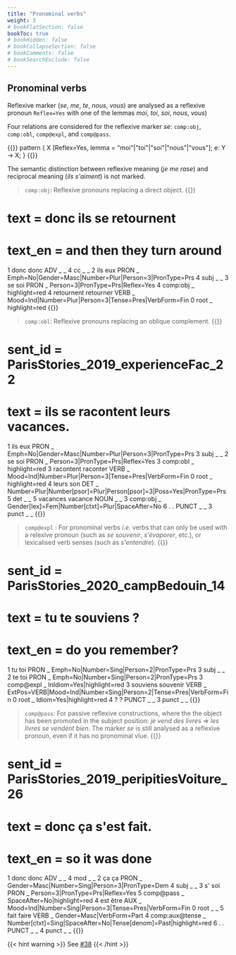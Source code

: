 ```yaml
---
title: "Pronominal verbs"
weight: 3
# bookFlatSection: false
bookToc: true
# bookHidden: false
# bookCollapseSection: false
# bookComments: false
# bookSearchExclude: false
---
```


## Pronominal verbs


Reflexive marker (_se_, _me_, _te_, _nous_, _vous_) are analysed as a reflexive pronoun `Reflex=Yes` with one of the lemmas _moi_, _toi_, _soi_, _nous_, _vous_)

Four relations are considered for the reflexive marker _se_: `comp:obj`, `comp:obl`, `comp@expl`, and `comp@pass`.

{{<grew key1="e.label" corpus="SUD_French-GSD@latest" >}}
pattern { 
  X [Reflex=Yes, lemma = "moi"|"toi"|"soi"|"nous"|"vous"];
  e: Y -> X;
}
{{</grew>}}



The semantic distinction between reflexive meaning (_je me rase_) and reciprocal meaning (_ils s'aiment_) is not marked. 

> `comp:obj`: Reflexive pronouns replacing a direct object.
{{<conll>}}
# text = donc ils se retournent
# text_en = and then they turn around
1	donc	donc	ADV	_	_	4	cc	_	_
2	ils	eux	PRON	_	Emph=No|Gender=Masc|Number=Plur|Person=3|PronType=Prs	4	subj	_	_
3	se	soi	PRON	_	Person=3|PronType=Prs|Reflex=Yes	4	comp:obj	_	highlight=red
4	retournent	retourner	VERB	_	Mood=Ind|Number=Plur|Person=3|Tense=Pres|VerbForm=Fin	0	root	_	highlight=red
{{</conll>}}

> `comp:obl`: Reflexive pronouns replacing an oblique complement.
{{<conll>}}
# sent_id = ParisStories_2019_experienceFac_22
# text = ils se racontent leurs vacances.
1	ils	eux	PRON	_	Emph=No|Gender=Masc|Number=Plur|Person=3|PronType=Prs	3	subj	_	_
2	se	soi	PRON	_	Person=3|PronType=Prs|Reflex=Yes	3	comp:obl	_	highlight=red
3	racontent	raconter	VERB	_	Mood=Ind|Number=Plur|Person=3|Tense=Pres|VerbForm=Fin	0	root	_	highlight=red
4	leurs	son	DET	_	Number=Plur|Number[psor]=Plur|Person[psor]=3|Poss=Yes|PronType=Prs	5	det	_	_
5	vacances	vacance	NOUN	_	_	3	comp:obj	_	Gender[lex]=Fem|Number[ctxt]=Plur|SpaceAfter=No
6	.	.	PUNCT	_	_	3	punct	_	_
{{</conll>}}

> `comp@expl` : For pronominal verbs *i.e.* verbs that can only be used with a relexive pronoun (such as _se souvenir_, _s'évaporer_, etc.), or lexicalised verb senses (such as _s'entendre_).
{{<conll>}}
# sent_id = ParisStories_2020_campBedouin_14
# text = tu te souviens ?
# text_en = do you remember?
1	tu	toi	PRON	_	Emph=No|Number=Sing|Person=2|PronType=Prs	3	subj	_	_
2	te	toi	PRON	_	Emph=No|Number=Sing|Person=2|PronType=Prs	3	comp@expl	_	InIdiom=Yes|highlight=red
3	souviens	souvenir	VERB	_	ExtPos=VERB|Mood=Ind|Number=Sing|Person=2|Tense=Pres|VerbForm=Fin	0	root	_	Idiom=Yes|highlight=red
4	?	?	PUNCT	_	_	3	punct	_	_
{{</conll>}}

> `comp@pass`: For passive reflexive constructions, where the the object has been promoted in the subject position: _je vend des livres_ => _les livres se vendent bien_. The marker _se_ is still analysed as a reflexive pronoun, even if it has no pronominal vlue.
{{<conll>}}
# sent_id = ParisStories_2019_peripitiesVoiture_26
# text = donc ça s'est fait.
# text_en = so it was done 
1	donc	donc	ADV	_	_	4	mod	_	_
2	ça	ça	PRON	_	Gender=Masc|Number=Sing|Person=3|PronType=Dem	4	subj	_	_
3	s'	soi	PRON	_	Person=3|PronType=Prs|Reflex=Yes	5	comp@pass	_	SpaceAfter=No|highlight=red
4	est	être	AUX	_	Mood=Ind|Number=Sing|Person=3|Tense=Pres|VerbForm=Fin	0	root	_	_
5	fait	faire	VERB	_	Gender=Masc|VerbForm=Part	4	comp:aux@tense	_	Number[ctxt]=Sing|SpaceAfter=No|Tense[denom]=Past|highlight=red
6	.	.	PUNCT	_	_	4	punct	_	_
{{</conll>}}

{{< hint warning >}}
See [#38](https://github.com/surfacesyntacticud/guidelines/issues/38)
{{< /hint >}}

